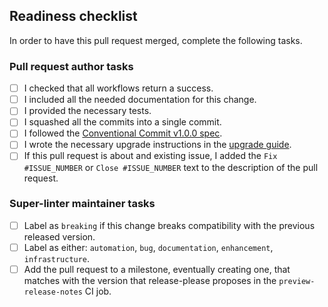 <!-- Start with an H2 because GitHub automatically adds the commit description before the template, -->
<!-- so contributors don't have to manually cut-paste the description after the H1. -->
<!-- markdownlint-disable-next-line MD041 -->
## Readiness checklist

In order to have this pull request merged, complete the following tasks.

### Pull request author tasks

- [ ] I checked that all workflows return a success.
- [ ] I included all the needed documentation for this change.
- [ ] I provided the necessary tests.
- [ ] I squashed all the commits into a single commit.
- [ ] I followed the [Conventional Commit v1.0.0 spec](https://www.conventionalcommits.org/en/v1.0.0/).
- [ ] I wrote the necessary upgrade instructions in the [upgrade guide](../docs/upgrade-guide.md).
- [ ] If this pull request is about and existing issue,
  I added the `Fix #ISSUE_NUMBER` or `Close #ISSUE_NUMBER` text to the description of the pull request.

### Super-linter maintainer tasks

- [ ] Label as `breaking` if this change breaks compatibility with the previous released version.
- [ ] Label as either: `automation`, `bug`, `documentation`, `enhancement`, `infrastructure`.
- [ ] Add the pull request to a milestone, eventually creating one, that matches
  with the version that release-please proposes in the `preview-release-notes` CI job.

